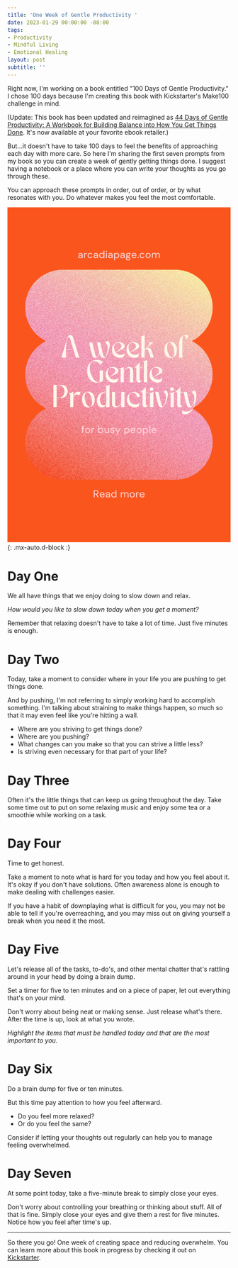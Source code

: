 ```yaml
---
title: 'One Week of Gentle Productivity '
date: 2023-01-29 00:00:00 -08:00
tags:
- Productivity
- Mindful Living
- Emotional Healing 
layout: post
subtitle: ''
---
```


Right now, I'm working on a book entitled "100 Days of Gentle Productivity."  I chose 100 days because I'm creating this book with Kickstarter's Make100 challenge in mind.

(Update: This book has been updated and reimagined as [44 Days of Gentle Productivity: A Workbook for Building Balance into How You Get Things Done](https://payhip.com/b/g8wOI). It's now available at your favorite ebook retailer.)

But...it doesn't have to take 100 days to feel the benefits of approaching each day with more care. So here I'm sharing the first seven prompts from my book so you can create a week of gently getting things done. I suggest having a notebook or a place where you can write your thoughts as you go through these.

You can approach these prompts in order, out of order, or by what resonates with you. Do whatever makes you feel the most comfortable.

![The words A Week of Gentle Productivity for Busy people on a background of pink fading into yellow. burnout selfcare ](/uploads/week-of-gentle-productivity.png "Gentle Productivity for Busy People, Burnout, self-care"){: .mx-auto.d-block :}

# Day One

We all have things that we enjoy doing to slow down and relax.

_How would you like to slow down today when you get a moment?_

Remember that relaxing doesn't have to take a lot of time. Just five minutes is enough.

# Day Two

Today, take a moment to consider where in your life you are pushing to get things done.

And by pushing, I'm not referring to simply working hard to accomplish something. I'm talking about straining to make things happen, so much so that it may even feel like you're hitting a wall.

* Where are you striving to get things done?
* Where are you pushing?
* What changes can you make so that you can strive a little less?
* Is striving even necessary for that part of your life?

# Day Three

Often it's the little things that can keep us going throughout the day. Take some time out to put on some relaxing music and enjoy some tea or a smoothie while working on a task.

# Day Four

Time to get honest.

Take a moment to note what is hard for you today and how you feel about it. It's okay if you don't have solutions. Often awareness alone is enough to make dealing with challenges easier.

If you have a habit of downplaying what is difficult for you, you may not be able to tell if you're overreaching, and you may miss out on giving yourself a break when you need it the most.

# Day Five

Let's release all of the tasks, to-do's, and other mental chatter that's rattling around in your head by doing a brain dump.

Set a timer for five to ten minutes and on a piece of paper, let out everything that's on your mind.

Don't worry about being neat or making sense. Just release what's there. After the time is up, look at what you wrote.

_Highlight the items that must be handled today and that are the most important to you._

# Day Six

Do a brain dump for five or ten minutes.

But this time pay attention to how you feel afterward.

* Do you feel more relaxed?
* Or do you feel the same?

Consider if letting your thoughts out regularly can help you to manage feeling overwhelmed.

# Day Seven

At some point today, take a five-minute break to simply close your eyes.

Don't worry about controlling your breathing or thinking about stuff. All of that is fine. Simply close your eyes and give them a rest for five minutes. Notice how you feel after time's up.

***

So there you go! One week of creating space and reducing overwhelm.  You can learn more about this book in progress by checking it out on [Kickstarter](http://kck.st/3XRvREA).
